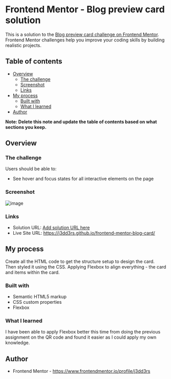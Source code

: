 # Frontend Mentor - Blog preview card solution

This is a solution to the [Blog preview card challenge on Frontend Mentor](https://www.frontendmentor.io/challenges/blog-preview-card-ckPaj01IcS). Frontend Mentor challenges help you improve your coding skills by building realistic projects. 

## Table of contents

- [Overview](#overview)
  - [The challenge](#the-challenge)
  - [Screenshot](#screenshot)
  - [Links](#links)
- [My process](#my-process)
  - [Built with](#built-with)
  - [What I learned](#what-i-learned)
- [Author](#author)

**Note: Delete this note and update the table of contents based on what sections you keep.**

## Overview

### The challenge

Users should be able to:

- See hover and focus states for all interactive elements on the page

### Screenshot

![image](https://github.com/user-attachments/assets/40ed8e85-74db-40a3-8ddc-b4ca87ef7989)

### Links

- Solution URL: [Add solution URL here](https://your-solution-url.com)
- Live Site URL: https://j3dd3rs.github.io/frontend-mentor-blog-card/

## My process

Create all the HTML code to get the structure setup to design the card. Then styled it using the CSS. Applying Flexbox to align everything - the card and items within the card.

### Built with

- Semantic HTML5 markup
- CSS custom properties
- Flexbox

### What I learned

I have been able to apply Flexbox better this time from doing the previous assignment on the QR code and found it easier as I could apply my own knowledge.

## Author

- Frontend Mentor - https://www.frontendmentor.io/profile/j3dd3rs
